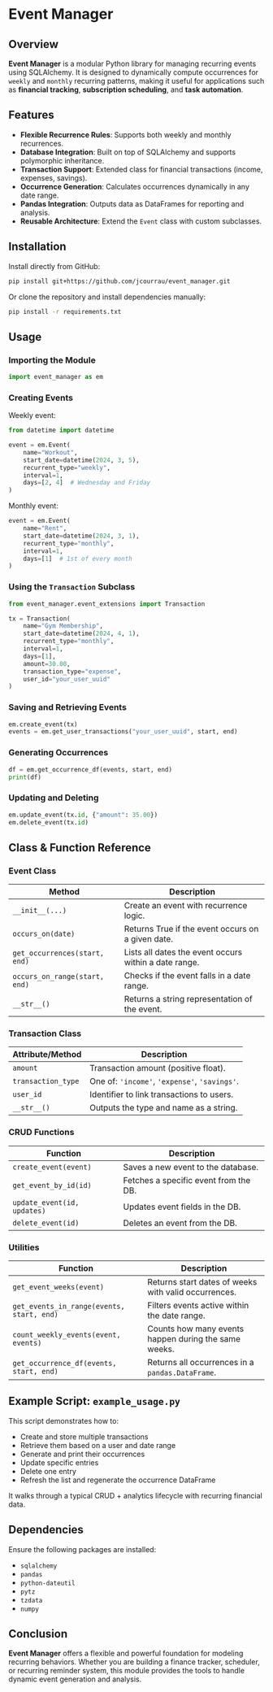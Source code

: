 # Event Manager

## Overview

**Event Manager** is a modular Python library for managing recurring events using SQLAlchemy.
It is designed to dynamically compute occurrences for `weekly` and `monthly` recurring patterns, making it useful for applications such as **financial tracking**, **subscription scheduling**, and **task automation**.

## Features

- **Flexible Recurrence Rules**: Supports both weekly and monthly recurrences.
- **Database Integration**: Built on top of SQLAlchemy and supports polymorphic inheritance.
- **Transaction Support**: Extended class for financial transactions (income, expenses, savings).
- **Occurrence Generation**: Calculates occurrences dynamically in any date range.
- **Pandas Integration**: Outputs data as DataFrames for reporting and analysis.
- **Reusable Architecture**: Extend the `Event` class with custom subclasses.

## Installation

Install directly from GitHub:
```sh
pip install git+https://github.com/jcourrau/event_manager.git
```

Or clone the repository and install dependencies manually:
```sh
pip install -r requirements.txt
```

## Usage

### Importing the Module

```python
import event_manager as em
```

### Creating Events

Weekly event:
```python
from datetime import datetime

event = em.Event(
    name="Workout",
    start_date=datetime(2024, 3, 5),
    recurrent_type="weekly",
    interval=1,
    days=[2, 4]  # Wednesday and Friday
)
```

Monthly event:
```python
event = em.Event(
    name="Rent",
    start_date=datetime(2024, 3, 1),
    recurrent_type="monthly",
    interval=1,
    days=[1]  # 1st of every month
)
```

### Using the `Transaction` Subclass

```python
from event_manager.event_extensions import Transaction

tx = Transaction(
    name="Gym Membership",
    start_date=datetime(2024, 4, 1),
    recurrent_type="monthly",
    interval=1,
    days=[1],
    amount=30.00,
    transaction_type="expense",
    user_id="your_user_uuid"
)
```

### Saving and Retrieving Events

```python
em.create_event(tx)
events = em.get_user_transactions("your_user_uuid", start, end)
```

### Generating Occurrences

```python
df = em.get_occurrence_df(events, start, end)
print(df)
```

### Updating and Deleting

```python
em.update_event(tx.id, {"amount": 35.00})
em.delete_event(tx.id)
```

## Class & Function Reference

### Event Class

| Method                          | Description                                                  |
|----------------------------------|--------------------------------------------------------------|
| `__init__(...)`                  | Create an event with recurrence logic.                       |
| `occurs_on(date)`                | Returns True if the event occurs on a given date.            |
| `get_occurrences(start, end)`    | Lists all dates the event occurs within a date range.        |
| `occurs_on_range(start, end)`    | Checks if the event falls in a date range.                   |
| `__str__()`                      | Returns a string representation of the event.                |

### Transaction Class

| Attribute/Method            | Description                                                   |
|-----------------------------|---------------------------------------------------------------|
| `amount`                    | Transaction amount (positive float).                          |
| `transaction_type`          | One of: `'income'`, `'expense'`, `'savings'`.                |
| `user_id`                   | Identifier to link transactions to users.                    |
| `__str__()`                 | Outputs the type and name as a string.                       |

### CRUD Functions

| Function                      | Description                                                  |
|-------------------------------|--------------------------------------------------------------|
| `create_event(event)`         | Saves a new event to the database.                          |
| `get_event_by_id(id)`         | Fetches a specific event from the DB.                       |
| `update_event(id, updates)`   | Updates event fields in the DB.                             |
| `delete_event(id)`            | Deletes an event from the DB.                               |

### Utilities

| Function                                | Description                                                      |
|-----------------------------------------|------------------------------------------------------------------|
| `get_event_weeks(event)`                | Returns start dates of weeks with valid occurrences.             |
| `get_events_in_range(events, start, end)` | Filters events active within the date range.                    |
| `count_weekly_events(event, events)`    | Counts how many events happen during the same weeks.            |
| `get_occurrence_df(events, start, end)` | Returns all occurrences in a `pandas.DataFrame`.                |

## Example Script: `example_usage.py`

This script demonstrates how to:
- Create and store multiple transactions
- Retrieve them based on a user and date range
- Generate and print their occurrences
- Update specific entries
- Delete one entry
- Refresh the list and regenerate the occurrence DataFrame

It walks through a typical CRUD + analytics lifecycle with recurring financial data.

## Dependencies

Ensure the following packages are installed:

- `sqlalchemy`
- `pandas`
- `python-dateutil`
- `pytz`
- `tzdata`
- `numpy`

## Conclusion

**Event Manager** offers a flexible and powerful foundation for modeling recurring behaviors. Whether you are building a finance tracker, scheduler, or recurring reminder system, this module provides the tools to handle dynamic event generation and analysis.
